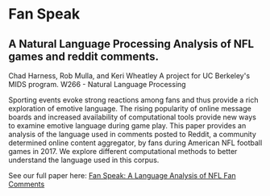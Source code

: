 # Fan Speak
## A Natural Language Processing Analysis of NFL games and reddit comments.
Chad Harness, Rob Mulla, and Keri Wheatley
A project for UC Berkeley's MIDS program. W266 - Natural Language Processing

Sporting events evoke strong reactions among fans and thus provide a rich exploration of emotive language. The rising popularity of online message boards and increased availability of computational tools provide new ways to examine emotive language during game play. This paper provides an analysis of the language used in comments posted to Reddit, a community determined online content aggregator, by fans during American NFL football games in 2017. We explore different computational methods to better understand the language used in this corpus.

See our full paper here:
[Fan Speak: A Language Analysis of NFL Fan Comments](https://github.com/chadharness-mids/w266_final_project_merged/blob/master/Fan_Speak_Language%20Analysis_Paper.pdf)
